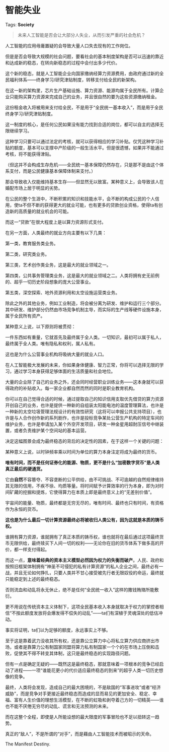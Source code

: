 # 智能失业

Tags: **Society**

> 未来人工智能是否会让大部分人失业，从而引发严重的社会危机？



人工智能的应用毋庸置疑的会导致大量人口失去现有的工作岗位。

但是是否会导致大规模的社会问题，要看社会的基本制度架构是否可以迅速的靠近和达成新的稳态，在转向新稳态的过程中会付出多少代价。

这个新的稳态，就是人工智能企业向国家缴纳经算力资源费用，由政府通过新的全民福利体系——终身学习/研究津贴制度，转移支付给全民的新架构。

在这一新的架构里，芯片生产基础设施、算力资源、能源均属于全民所有。计算企业只能购买算力资源来完成自己的业务，并且很自然的要为这些资源缴纳租金。

这份租金收入将被用来支付给全民，不是用于“全民统一基本收入”，而是用于全民终身学习/研究津贴制度。

这一制度的核心，是任何公民如果没有能力找到合适的岗位，都可以自主的选择无限继续学习。

这种学习只要可以通过法定的考核，就可以获得相应的学习补贴。仅凭这种学习补贴的额度，基本可以支撑中产阶级的一般生活水平。但是很遗憾，如果并不能通过考核，将不能获得津贴。

（但这并不会构成生存危机——全民统一基本保障仍然存在，只是那不是由这个体系支付，而是公民健康基本保障体制来支付。）

那会导致收入仅能维持基本生存——但显然无以致富。某种意义上，会导致该人在婚配市场上居于明显的劣势。

在公民的整个生涯中，不断积累的知识和技能水平，会不断的构成公民的个人信用，使ta不但不断的获得更大的就业可能，也有更多的贷款创业资格，使得ta有创造新的高质量的就业机会的可能。

而这一“贷款”在很大程度上是以算力资源形式支付。

在另一方面，人类最终的就业方向主要有以下几类：

第一类，教育服务类业务。

第二类，研究类业务。

第三类，艺术创作类业务，这是最大的就业领域之一。

第四类，公共事务管理类业务，这是最大的就业领域之二。人类将拥有史无前例的、超乎一切历史阶段想象的庞大公营事业。

第五类，深空探索、地外资源利用和太空设施运营类业务。

除此之外的其他业务，例如工业制造，将会被分离为研发、维护和运行三个部分。其中研发、维护部分仍然由市场竞争机制主导，而实际的生产线等硬件设施本身，属于全民所有资产。

某种意义上说，以下原则将被贯彻：

一件东西如有重量，它就首先及最终属于全人类。一切知识，最初可以属于私人，最终属于全人类。唯有隐私和权利，属人私有。

这也是为什么公营事业机构将吸纳大量的就业人口。

在人工智能极大发展的未来，你如果身体健康、智力正常，你将可以选择无限的学习，通过学习本身获得足够体面的生活质量和社会地位。

大量的企业除了自己的业务之外，还会同时经营职业训练业务——这本身就可以获得政府的补贴收入。每一家企业都自然而然的同时是职业教育机构。

你可以在自己觉得合适的时候，通过提取自己的知识信用支取优先借贷的算力资源开创自己的业务，也许是提供一种新的自组装太阳能电池的温度管理算法，也许是一种新的太空垃圾管理法规设计的有效性研究（这将可以申报公共支持项目），也许是与人合作创作新的系列剧作，也许是投标竞争某处公营生产机构的特定车间的维护业务，也许是申请加入某个外空开发项目，研发一种金星用超耐压信号中继装置，或者负责维护某个空间站的基本运营。

决定这幅图景会成为最终稳态的背后的决定性的因素，在于这样一个关键的问题：

某种意义上说，以时钟频率乘以时间为单位的算力本身注定将成为最终的货币。

**唯有时间，而不是任何证券化的能源、物质，更不是什么“加密数字货币”是人类真正最后的硬通货。**

它由**自然**不容篡夺、不容垄断的公平供给，由不可挑战、不可逾越的自然规律维持其无限的信用，不疾不徐、均质等量。将时间赋予计算效率的行为本身，即为对时间矿藏的挖掘和提炼，它使得算力在本质上即是最终意义上的“无差别价值”。

宇宙间的能量、物质，最终都是无穷无尽的，唯有时间、最终也只有时间，有资格作为永恒的货币。

**这也是为什么最后一切计算资源最终必将被收归人类公有，因为这就是本质的铸币权。**

谁拥有算力资源，谁就拥有了真正本质的铸币权，谁也就将在最后通过这项最终货币无限供给，最终赎买下人间一切的权利——无论你在旧的货币体系下做多高的开价，都一样支付得起。

而这一点，**意味着经典的资本主义模型必然因为权力的失衡而破产**。人民、政府和按照旧框架体制拥有“神圣不可侵犯的私有计算资源”的私人企业之间，最终必有一战，并且无论如何挣扎，只要人类并不甘心接受被先行者无限奴役的命运，最终就只能稳定到上述的最终稳态。

否则流血和动乱将永无休止，绝不是任何“全民统一收入”这样的撒钱贿赂所能敷衍。

更不用说在传统资本主义体制下，这项全民基本收入本身就取决于权力的掌控者相信“不按此额度发放将会爆发得不偿失的动乱”——ta们有深植于灵魂深处的低估冲动。

事实将证明，ta们以为足够的额度，永远事实上不够。

至于这是靠着武力没收其所有权，还是靠公立算力中心将私立算力供应商挤出市场，或者是靠算力公有制国家同盟将算力私有制国家一个个的在市场上压倒和击败，促使其不得不转变其体制，这只是最终稳态的实现路径问题。

但有一点是确定无疑的——既然这是最终稳态，那就意味着一项根本的竞争已经启动了进程——一项“谁能花更小的代价适应最终稳态的到来”的超乎人类一切历史想像的竞争。

最终，人类将会发现，造成自己的最大困境的，不是敌国的“军事进攻”或者“经济威胁”，而是竞争对手更接近最终稳态而造成的显而易见的更加安全、稳定、幸福、富有人生价值的理想生活模型，在不断的虹吸和剥夺着己方的一切精英——谁也不能不厌倦无穷尽的动乱、谎言和无法预测的未来。

而在这整个全程，即使是人所能设想的最大限度的军事冒险也不足以扭转这一趋势。

真正的“敌人”，不是所谓的“对手”，而是藉由人工智能技术而被昭示的天命。

The Manifest Destiny.



